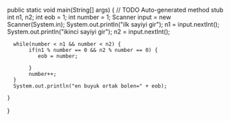 public static void main(String[] args) {
		// TODO Auto-generated method stub
	  int n1, n2;
	  int eob = 1;
	  int number = 1;
	  Scanner input = new Scanner(System.in);
	  System.out.println("ilk sayiyi gir");
	  n1 = input.nextInt();
	  System.out.println("ikinci sayiyi gir");
	  n2 = input.nextInt();
	  
	  while(number < n1 && number < n2) {
	       if(n1 % number == 0 && n2 % number == 0) {
	    	  eob = number;
	    	  
	       }  
	       number++;
	  }
	  System.out.println("en buyuk ortak bolen=" + eob);
	  
	}

}
